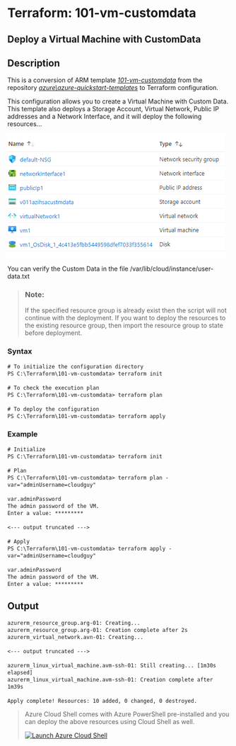 # Terraform: 101-vm-customdata
## Deploy a Virtual Machine with CustomData
## Description 
This is a conversion of ARM template *[101-vm-customdata](https://github.com/Azure/azure-quickstart-templates/tree/master/101-vm-customdata)* from the repository *[azure\azure-quickstart-templates](https://github.com/Azure/azure-quickstart-templates)* to Terraform configuration.

This configuration allows you to create a Virtual Machine with Custom Data. This template also deploys a Storage Account, Virtual Network, Public IP addresses and a Network Interface, and it will deploy the following resources...

![output](resources.png)

You can verify the Custom Data in the file /var/lib/cloud/instance/user-data.txt

> ### Note:
> If the specified resource group is already exist then the script will not continue with the deployment. If you want to deploy the resources to the existing resource group, then import the resource group to state before deployment.

### Syntax
```
# To initialize the configuration directory
PS C:\Terraform\101-vm-customdata> terraform init 

# To check the execution plan
PS C:\Terraform\101-vm-customdata> terraform plan

# To deploy the configuration
PS C:\Terraform\101-vm-customdata> terraform apply
```

### Example
```
# Initialize
PS C:\Terraform\101-vm-customdata> terraform init 

# Plan
PS C:\Terraform\101-vm-customdata> terraform plan -var="adminUsername=cloudguy" 

var.adminPassword
The admin password of the VM.
Enter a value: *********

<--- output truncated --->

# Apply
PS C:\Terraform\101-vm-customdata> terraform apply -var="adminUsername=cloudguy" 

var.adminPassword
The admin password of the VM.
Enter a value: *********
```
## Output
```
azurerm_resource_group.arg-01: Creating...
azurerm_resource_group.arg-01: Creation complete after 2s 
azurerm_virtual_network.avn-01: Creating...

<--- output truncated --->

azurerm_linux_virtual_machine.avm-ssh-01: Still creating... [1m30s elapsed]
azurerm_linux_virtual_machine.avm-ssh-01: Creation complete after 1m39s 

Apply complete! Resources: 10 added, 0 changed, 0 destroyed.
```

> Azure Cloud Shell comes with Azure PowerShell pre-installed and you can deploy the above resources using Cloud Shell as well.
>
>[![](https://shell.azure.com/images/launchcloudshell.png "Launch Azure Cloud Shell")](https://shell.azure.com)
